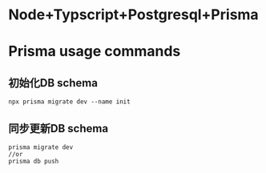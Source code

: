 # Node+Typscript+Postgresql+Prisma

# Prisma usage commands
## 初始化DB schema
```
npx prisma migrate dev --name init
```
## 同步更新DB schema
```
prisma migrate dev
//or
prisma db push

```